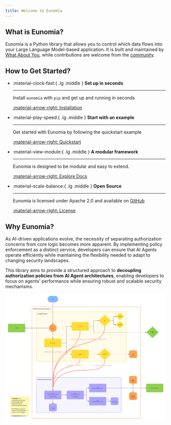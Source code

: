 ```yaml
---
title: Welcome to Eunomia
---
```


## What is Eunomia?
Eunomia is a Python library that allows you to control which data flows into your Large Language Model-based application.
It is built and maintained by [What About You][whataboutyou-website], while contributions are welcome from the [community](../community/index.md).


## How to Get Started?
<div class="grid cards" markdown>

-   :material-clock-fast:{ .lg .middle } __Set up in seconds__

    ---

    Install `eunomia` with `pip` and get up and running in seconds

    [:material-arrow-right: Installation](installation.md#install-latest-release)


-   :material-play-speed:{ .lg .middle } __Start with an example__

    ---

    Get started with Eunomia by following the quickstart example

    [:material-arrow-right: Quickstart](quickstart.md)


-   :material-view-module:{ .lg .middle } __A modular framework__

    ---

    Eunomia is designed to be modular and easy to extend.

    [:material-arrow-right: Explore Docs](../api/index.md)


-   :material-scale-balance:{ .lg .middle } __Open Source__

    ---

    Eunomia is licensed under Apache 2.0 and available on [GitHub][eunomia-github]

    [:material-arrow-right: License](license.md)

</div>


## Why Eunomia?

As AI-driven applications evolve, the necessity of separating authorization concerns from core logic becomes more apparent. By implementing policy enforcement as a distinct service, developers can ensure that AI Agents operate efficiently while maintaining the flexibility needed to adapt to changing security landscapes.

This library aims to provide a structured approach to **decoupling authorization policies from AI Agent architectures**, enabling developers to focus on agents' performance while ensuring robust and scalable security mechanisms.

![schema](../assets/schema.png)

[eunomia-github]: https://github.com/whataboutyou-ai/eunomia
[whataboutyou-website]: https://whataboutyou.ai
